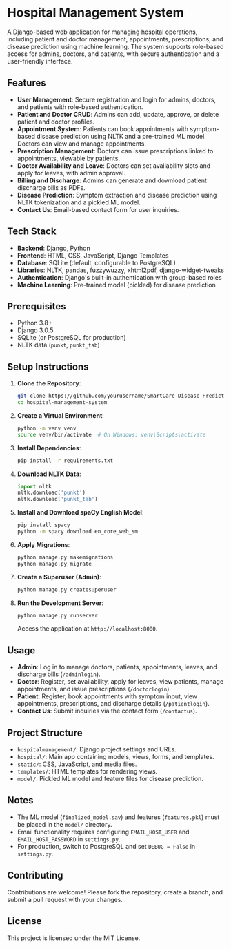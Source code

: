 # Hospital Management System

A Django-based web application for managing hospital operations, including patient and doctor management, appointments, prescriptions, and disease prediction using machine learning. The system supports role-based access for admins, doctors, and patients, with secure authentication and a user-friendly interface.

## Features

- **User Management**: Secure registration and login for admins, doctors, and patients with role-based authentication.
- **Patient and Doctor CRUD**: Admins can add, update, approve, or delete patient and doctor profiles.
- **Appointment System**: Patients can book appointments with symptom-based disease prediction using NLTK and a pre-trained ML model. Doctors can view and manage appointments.
- **Prescription Management**: Doctors can issue prescriptions linked to appointments, viewable by patients.
- **Doctor Availability and Leave**: Doctors can set availability slots and apply for leaves, with admin approval.
- **Billing and Discharge**: Admins can generate and download patient discharge bills as PDFs.
- **Disease Prediction**: Symptom extraction and disease prediction using NLTK tokenization and a pickled ML model.
- **Contact Us**: Email-based contact form for user inquiries.

## Tech Stack

- **Backend**: Django, Python
- **Frontend**: HTML, CSS, JavaScript, Django Templates
- **Database**: SQLite (default, configurable to PostgreSQL)
- **Libraries**: NLTK, pandas, fuzzywuzzy, xhtml2pdf, django-widget-tweaks
- **Authentication**: Django's built-in authentication with group-based roles
- **Machine Learning**: Pre-trained model (pickled) for disease prediction

## Prerequisites

- Python 3.8+
- Django 3.0.5
- SQLite (or PostgreSQL for production)
- NLTK data (`punkt`, `punkt_tab`)

## Setup Instructions

1. **Clone the Repository**:
   ```bash
   git clone https://github.com/yourusername/SmartCare-Disease-Prediction-System.git
   cd hospital-management-system
   ```

2. **Create a Virtual Environment**:
   ```bash
   python -m venv venv
   source venv/bin/activate  # On Windows: venv\Scripts\activate
   ```

3. **Install Dependencies**:
   ```bash
   pip install -r requirements.txt
   ```

4. **Download NLTK Data**:
   ```python
   import nltk
   nltk.download('punkt')
   nltk.download('punkt_tab')
   ```
5. **Install and Download spaCy English Model**:
   ```bash
   pip install spacy
   python -m spacy download en_core_web_sm
    ```
6. **Apply Migrations**:
   ```bash
   python manage.py makemigrations
   python manage.py migrate
   ```

7. **Create a Superuser (Admin)**:
   ```bash
   python manage.py createsuperuser
   ```

8. **Run the Development Server**:
   ```bash
   python manage.py runserver
   ```
   Access the application at `http://localhost:8000`.

## Usage

- **Admin**: Log in to manage doctors, patients, appointments, leaves, and discharge bills (`/adminlogin`).
- **Doctor**: Register, set availability, apply for leaves, view patients, manage appointments, and issue prescriptions (`/doctorlogin`).
- **Patient**: Register, book appointments with symptom input, view appointments, prescriptions, and discharge details (`/patientlogin`).
- **Contact Us**: Submit inquiries via the contact form (`/contactus`).

## Project Structure

- `hospitalmanagement/`: Django project settings and URLs.
- `hospital/`: Main app containing models, views, forms, and templates.
- `static/`: CSS, JavaScript, and media files.
- `templates/`: HTML templates for rendering views.
- `model/`: Pickled ML model and feature files for disease prediction.

## Notes

- The ML model (`finalized_model.sav`) and features (`features.pkl`) must be placed in the `model/` directory.
- Email functionality requires configuring `EMAIL_HOST_USER` and `EMAIL_HOST_PASSWORD` in `settings.py`.
- For production, switch to PostgreSQL and set `DEBUG = False` in `settings.py`.

## Contributing

Contributions are welcome! Please fork the repository, create a branch, and submit a pull request with your changes.

## License

This project is licensed under the MIT License.